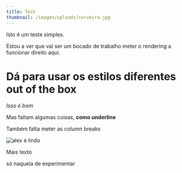 ```yaml
---
title: Test
thumbnail: /images/uploads/cerveira.jpg
---
```

Isto é um teste simples.

Estou a ver que vai ser um bocado de trabalho meter o rendering a funcionar direito aqui.

# Dá para usar os estilos diferentes out of the box

*Isso é bom*

Mas faltam algumas coisas, **como underline**

Também falta meter as column breaks

![alex é lindo](/images/uploads/alex-compressed.jpeg "Alex")

Mais texto

só naquela de experimentar
